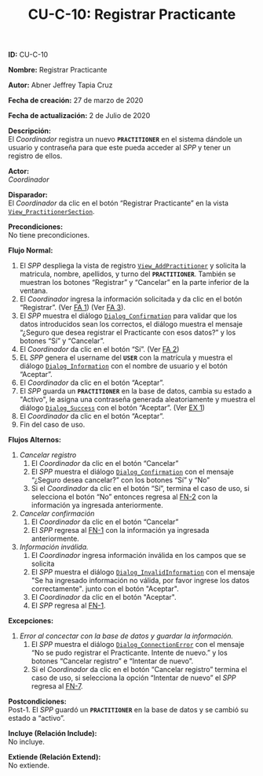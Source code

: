 ﻿---
layout: page
title: "CU-C-10: Registrar Practicante"
permalink: /design-specification/uc-descriptions/coordinator/cu-c-10/
hide_hero: true
---

**ID:** CU-C-10

**Nombre:** Registrar Practicante

**Autor:** Abner Jeffrey Tapia Cruz

**Fecha de creación:** 27 de marzo de 2020

**Fecha de actualización:** 2 de Julio de 2020

**Descripción:**  
El *Coordinador* registra un nuevo **`PRACTITIONER`** en el sistema dándole un usuario y contraseña para que este pueda acceder al *SPP* y tener un registro de ellos.

**Actor:**  
*Coordinador*

**Disparador:**  
El *Coordinador* da clic en el botón “Registrar Practicante” en la vista [`View_PractitionerSection`][VPSE].

**Precondiciones:**  
No tiene precondiciones.

**Flujo Normal:**  
  1. <a id="FN1"><i></i></a>El *SPP* despliega la vista de registro [`View_AddPractitioner`][VAPT] y solicita la matricula, nombre, apellidos, y turno del **`PRACTITIONER`**. También se muestran los botones “Registrar” y “Cancelar” en la parte inferior de la ventana.
  2. <a id="FN2"><i></i></a>El *Coordinador* ingresa la información solicitada y da clic en el botón “Registrar”. (Ver <a href="#FA1">FA 1</a>) (Ver <a href="#FA3">FA 3</a>).
  3. El *SPP* muestra el diálogo [`Dialog_Confirmation`][DLCO] para validar que los datos introducidos sean los correctos, el diálogo muestra el mensaje “¿Seguro que desea registrar el Practicante con esos datos?” y los botones “Sí” y “Cancelar”.
  4. El *Coordinador* da clic en el botón “Sí”. (Ver <a href="#FA2">FA 2</a>)
  5. EL *SPP* genera el username del **`USER`** con la matrícula y muestra el diálogo [`Dialog_Information`][DLI] con el nombre de usuario y el botón “Aceptar”.
  6. El *Coordinador* da clic en el botón “Aceptar”.
  7. <a id="FN7"><i></i></a>El *SPP* guarda un **`PRACTITIONER`** en la base de datos, cambia su estado a "Activo", le asigna una contraseña generada aleatoriamente y muestra el diálogo [`Dialog_Success`][DLSU] con el botón “Aceptar”. (Ver <a href="#EX1">EX 1</a>)
  8. El *Coordinador* da clic en el botón “Aceptar”.
  9. Fin del caso de uso.

**Flujos Alternos:**  
   1. <a id="FA1"><i></i></a>*Cancelar registro*
      1. El *Coordinador* da clic en el botón “Cancelar”
      2. El *SPP* muestra el diálogo [`Dialog_Confirmation`][DLCO] con el mensaje “¿Seguro desea cancelar?” con los botones “Sí” y “No”
      3. Si el *Coordinador* da clic en el botón “Sí”, termina el caso de uso, si selecciona el botón “No” entonces regresa al <a href="#FN2">FN-2</a> con la información ya ingresada anteriormente.
   2. <a id="FA2"><i></i></a>*Cancelar confirmación*
      1. El *Coordinador* da clic en el botón “Cancelar”
      2. El *SPP* regresa al <a href="#FN1">FN-1</a> con la información ya ingresada anteriormente.
   3. <a id="FA3"><i></i></a>*Información inválida.*
      1. El *Coordinador* ingresa información inválida en los campos que se solicita
      2.  El *SPP* muestra el diálogo [`Dialog_InvalidInformation`][DLII] con el mensaje "Se ha ingresado información no válida, por favor ingrese los datos correctamente". junto con el botón "Aceptar".
      3.  El *Coordinador* da clic en el botón "Aceptar".
      4.  El *SPP* regresa al <a href="#FN1">FN-1</a>.

**Excepciones:**  
   1. <a id="EX1"><i></i></a>*Error al concectar con la base de datos y guardar la información.*
      1. El *SPP* muestra el diálogo [`Dialog_ConnectionError`][DLCE] con el mensaje “No se pudo registrar el Practicante. Intente de nuevo.” y los botones “Cancelar registro” e “Intentar de nuevo”.
      2. Si el *Coordinador* da clic en el botón “Cancelar registro” termina el caso de uso, si selecciona la opción “Intentar de nuevo” el *SPP* regresa al <a href="#FN7">FN-7</a>.

**Postcondiciones:**  
Post-1. El *SPP* guardó un **`PRACTITIONER`** en la base de datos y se cambió su estado a “activo”.

**Incluye (Relación Include):**  
No incluye.

**Extiende (Relación Extend):**  
No extiende.

[VPSE]: https://raw.githubusercontent.com/Phalord/PracticasProfesionales/gh-pages/assets/imgs/prototypes/coordinator/View_PractitionerSection.png "`View_PractitionerSection` Prototype"
[VAPT]: https://raw.githubusercontent.com/Phalord/PracticasProfesionales/gh-pages/assets/imgs/prototypes/coordinator/View_AddProject.png "`View_AddProject` Prototype"
[DLCO]: https://raw.githubusercontent.com/Phalord/PracticasProfesionales/gh-pages/assets/imgs/prototypes/generals/Dialog_Confirmation.png "`Dialog_Confirmation` Prototype"
[DLSU]: https://raw.githubusercontent.com/Phalord/PracticasProfesionales/gh-pages/assets/imgs/prototypes/generals/Dialog_Success.png "`Dialog_Success` Prototype"
[DLCE]: https://raw.githubusercontent.com/Phalord/PracticasProfesionales/gh-pages/assets/imgs/prototypes/generals/Dialog_ConnectionError.png "`Dialog_ConnectionError` Prototype"
[DLII]: https://raw.githubusercontent.com/Phalord/PracticasProfesionales/gh-pages/assets/imgs/prototypes/generals/Dialog_InvalidInformation.png "`Dialog_InvalidInformation` Prototype"
[DLI]: https://raw.githubusercontent.com/Phalord/PracticasProfesionales/gh-pages/assets/imgs/prototypes/generals/Dialog_Information.png "`Dialog_Information` Prototype"